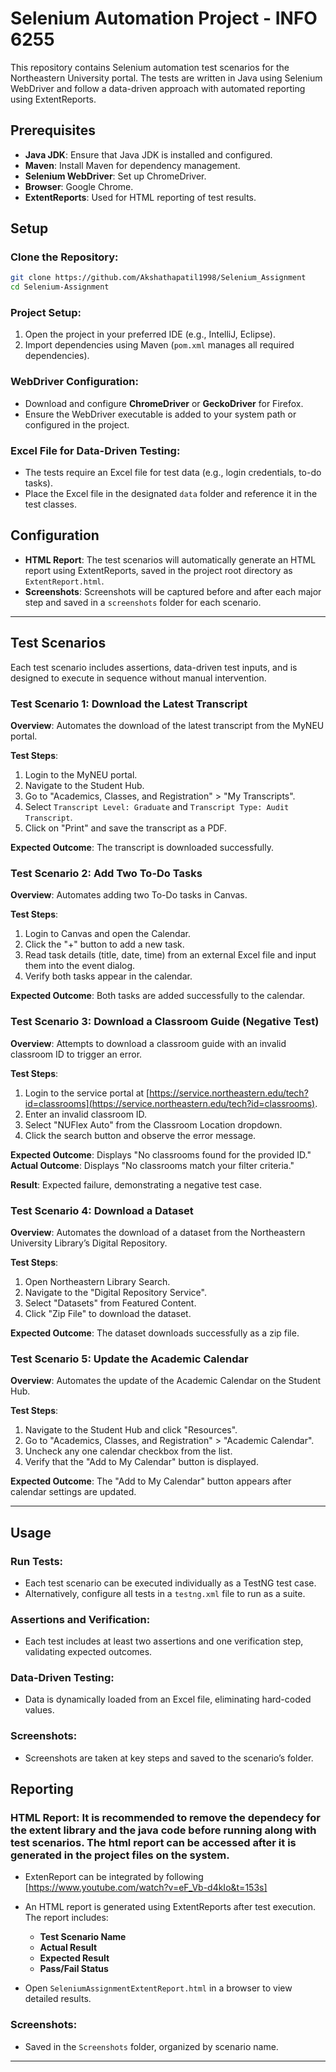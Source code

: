 


# Selenium Automation Project - INFO 6255

This repository contains Selenium automation test scenarios for the Northeastern University portal. The tests are written in Java using Selenium WebDriver and follow a data-driven approach with automated reporting using ExtentReports.

## Prerequisites

- **Java JDK**: Ensure that Java JDK is installed and configured.
- **Maven**: Install Maven for dependency management.
- **Selenium WebDriver**: Set up ChromeDriver.
- **Browser**: Google Chrome.
- **ExtentReports**: Used for HTML reporting of test results.

## Setup

### Clone the Repository:

```bash
git clone https://github.com/Akshathapatil1998/Selenium_Assignment
cd Selenium-Assignment
```

### Project Setup:

1. Open the project in your preferred IDE (e.g., IntelliJ, Eclipse).
2. Import dependencies using Maven (`pom.xml` manages all required dependencies).

### WebDriver Configuration:

- Download and configure **ChromeDriver** or **GeckoDriver** for Firefox.
- Ensure the WebDriver executable is added to your system path or configured in the project.

### Excel File for Data-Driven Testing:

- The tests require an Excel file for test data (e.g., login credentials, to-do tasks).
- Place the Excel file in the designated `data` folder and reference it in the test classes.

## Configuration

- **HTML Report**: The test scenarios will automatically generate an HTML report using ExtentReports, saved in the project root directory as `ExtentReport.html`.
- **Screenshots**: Screenshots will be captured before and after each major step and saved in a `screenshots` folder for each scenario.

---

## Test Scenarios

Each test scenario includes assertions, data-driven test inputs, and is designed to execute in sequence without manual intervention.

### Test Scenario 1: Download the Latest Transcript

**Overview**: Automates the download of the latest transcript from the MyNEU portal.

**Test Steps**:
1. Login to the MyNEU portal.
2. Navigate to the Student Hub.
3. Go to "Academics, Classes, and Registration" > "My Transcripts".
4. Select `Transcript Level: Graduate` and `Transcript Type: Audit Transcript`.
5. Click on "Print" and save the transcript as a PDF.

**Expected Outcome**: The transcript is downloaded successfully.

### Test Scenario 2: Add Two To-Do Tasks

**Overview**: Automates adding two To-Do tasks in Canvas.

**Test Steps**:
1. Login to Canvas and open the Calendar.
2. Click the "+" button to add a new task.
3. Read task details (title, date, time) from an external Excel file and input them into the event dialog.
4. Verify both tasks appear in the calendar.

**Expected Outcome**: Both tasks are added successfully to the calendar.

### Test Scenario 3: Download a Classroom Guide (Negative Test)

**Overview**: Attempts to download a classroom guide with an invalid classroom ID to trigger an error.

**Test Steps**:
1. Login to the service portal at [https://service.northeastern.edu/tech?id=classrooms](https://service.northeastern.edu/tech?id=classrooms).
2. Enter an invalid classroom ID.
3. Select "NUFlex Auto" from the Classroom Location dropdown.
4. Click the search button and observe the error message.

**Expected Outcome**: Displays "No classrooms found for the provided ID."  
**Actual Outcome**: Displays "No classrooms match your filter criteria."

**Result**: Expected failure, demonstrating a negative test case.

### Test Scenario 4: Download a Dataset

**Overview**: Automates the download of a dataset from the Northeastern University Library’s Digital Repository.

**Test Steps**:
1. Open Northeastern Library Search.
2. Navigate to the "Digital Repository Service".
3. Select "Datasets" from Featured Content.
4. Click "Zip File" to download the dataset.

**Expected Outcome**: The dataset downloads successfully as a zip file.

### Test Scenario 5: Update the Academic Calendar

**Overview**: Automates the update of the Academic Calendar on the Student Hub.

**Test Steps**:
1. Navigate to the Student Hub and click "Resources".
2. Go to "Academics, Classes, and Registration" > "Academic Calendar".
3. Uncheck any one calendar checkbox from the list.
4. Verify that the "Add to My Calendar" button is displayed.

**Expected Outcome**: The "Add to My Calendar" button appears after calendar settings are updated.

---

## Usage

### Run Tests:

- Each test scenario can be executed individually as a TestNG test case.
- Alternatively, configure all tests in a `testng.xml` file to run as a suite.

### Assertions and Verification:

- Each test includes at least two assertions and one verification step, validating expected outcomes.

### Data-Driven Testing:

- Data is dynamically loaded from an Excel file, eliminating hard-coded values.

### Screenshots:

- Screenshots are taken at key steps and saved to the scenario’s folder.

## Reporting

### HTML Report: It is recommended to remove the dependecy for the extent library and the java code before running along with test scenarios. The html report can be accessed after it is generated in the project files on the system.

- ExtenReport can be integrated by following [https://www.youtube.com/watch?v=eF_Vb-d4kIo&t=153s]

- An HTML report is generated using ExtentReports after test execution. The report includes:
  - **Test Scenario Name**
  - **Actual Result**
  - **Expected Result**
  - **Pass/Fail Status**
- Open `SeleniumAssignmentExtentReport.html` in a browser to view detailed results.

### Screenshots:

- Saved in the `Screenshots` folder, organized by scenario name.

--- 

